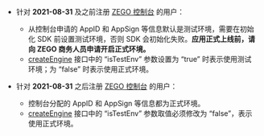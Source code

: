 <div class = 'mk-warning'>

- 针对 **2021-08-31** 及之前注册 [ZEGO 控制台](https://console.zego.im) 的用户：

    - 从控制台申请的 AppID 和 AppSign 等信息默认是测试环境，需要在初始化 SDK 前设置测试环境，否则 SDK 会初始化失败。**应用正式上线前，请向 ZEGO 商务人员申请开启正式环境。**
    - [createEngine](@createEngine) 接口中的 “isTestEnv” 参数设置为 “true” 时表示使用测试环境；为 “false” 时表示使用正式环境。

- 针对 **2021-08-31** 之后注册 [ZEGO 控制台](https://console.zego.im) 的用户：

    - 控制台分配的 AppID 和 AppSign 等信息都为正式环境。
    - [createEngine](@createEngine) 接口中的 “isTestEnv” 参数取值必须修改为 “false”，表示使用正式环境。
</div>


